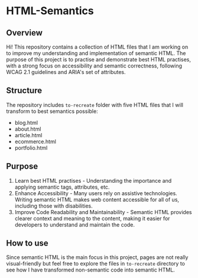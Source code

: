 # HTML-Semantics
## Overview
Hi! This repository contains a collection of HTML files that I am working on to improve my understanding and implementation of semantic HTML. The purpose of this project is to practise and demonstrate best HTML practises, with a strong focus on accessibility and semantic correctness, following WCAG 2.1 guidelines and ARIA's set of attributes.

## Structure
The repository includes `to-recreate` folder with five HTML files that I will transform to best semantics possible:
* blog.html
* about.html
* article.html
* ecommerce.html
* portfolio.html

## Purpose
1. Learn best HTML practises - Understanding the importance and applying semantic tags, attributes, etc.
2. Enhance Accessibility - Many users rely on assistive technologies. Writing semantic HTML makes web content accessible for all of us, including those with disabilities.
3. Improve Code Readability and Maintainability - Semantic HTML provides clearer context and meaning to the content, making it easier for developers to understand and maintain the code.

## How to use
Since semantic HTML is the main focus in this project, pages are not really visual-friendly but feel free to explore the files in `to-recreate` directory to see how I have transformed non-semantic code into semantic HTML.  
